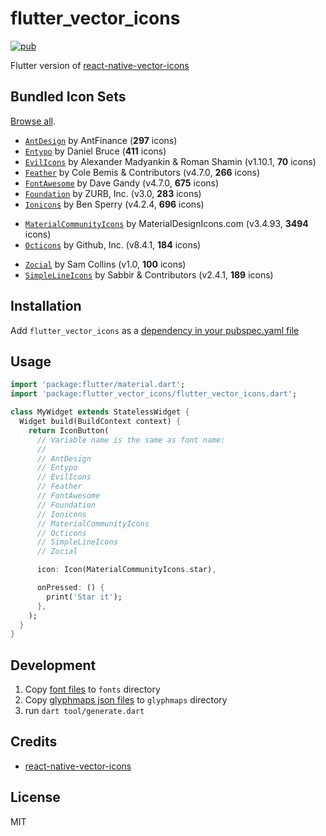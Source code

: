 # flutter_vector_icons

[![pub](https://img.shields.io/pub/v/flutter_vector_icons.svg)](https://pub.dartlang.org/packages/flutter_vector_icons)

Flutter version of [react-native-vector-icons](https://github.com/oblador/react-native-vector-icons)

## Bundled Icon Sets

[Browse all](https://oblador.github.io/react-native-vector-icons/).

- [`AntDesign`](https://ant.design/) by AntFinance (**297** icons)
- [`Entypo`](http://entypo.com) by Daniel Bruce (**411** icons)
- [`EvilIcons`](http://evil-icons.io) by Alexander Madyankin & Roman Shamin (v1.10.1, **70** icons)
- [`Feather`](http://feathericons.com) by Cole Bemis & Contributors (v4.7.0, **266** icons)
- [`FontAwesome`](http://fortawesome.github.io/Font-Awesome/icons/) by Dave Gandy (v4.7.0, **675** icons)
- [`Foundation`](http://zurb.com/playground/foundation-icon-fonts-3) by ZURB, Inc. (v3.0, **283** icons)
- [`Ionicons`](https://ionicons.com/) by Ben Sperry (v4.2.4, **696** icons)

* [`MaterialCommunityIcons`](https://materialdesignicons.com/) by MaterialDesignIcons.com (v3.4.93, **3494** icons)
* [`Octicons`](http://octicons.github.com) by Github, Inc. (v8.4.1, **184** icons)

- [`Zocial`](http://zocial.smcllns.com/) by Sam Collins (v1.0, **100** icons)
- [`SimpleLineIcons`](https://simplelineicons.github.io/) by Sabbir & Contributors (v2.4.1, **189** icons)

## Installation

Add `flutter_vector_icons` as a [dependency in your pubspec.yaml file](https://flutter.dev/docs/development/packages-and-plugins/using-packages)

## Usage

```dart
import 'package:flutter/material.dart';
import 'package:flutter_vector_icons/flutter_vector_icons.dart';

class MyWidget extends StatelessWidget {
  Widget build(BuildContext context) {
    return IconButton(
      // Variable name is the same as font name:
      //
      // AntDesign
      // Entypo
      // EvilIcons
      // Feather
      // FontAwesome
      // Foundation
      // Ionicons
      // MaterialCommunityIcons
      // Octicons
      // SimpleLineIcons
      // Zocial

      icon: Icon(MaterialCommunityIcons.star),

      onPressed: () {
        print('Star it');
      },
    );
  }
}

```

## Development

1. Copy [font files](https://github.com/oblador/react-native-vector-icons/tree/master/Fonts) to `fonts` directory
2. Copy [glyphmaps json files](https://github.com/oblador/react-native-vector-icons/tree/master/glyphmaps) to `glyphmaps` directory
3. run `dart tool/generate.dart`

## Credits

- [react-native-vector-icons](https://github.com/oblador/react-native-vector-icons)

## License

MIT
